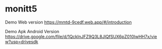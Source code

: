 # monitt5
 Demo Web version
https://mmtd-9cedf.web.app/#/introduction

Demo Apk Android Version
https://drive.google.com/file/d/1QcklnJFZ9Q3L8JlQfSUX6pZ010lwHH7x/view?usp=drivesdk

